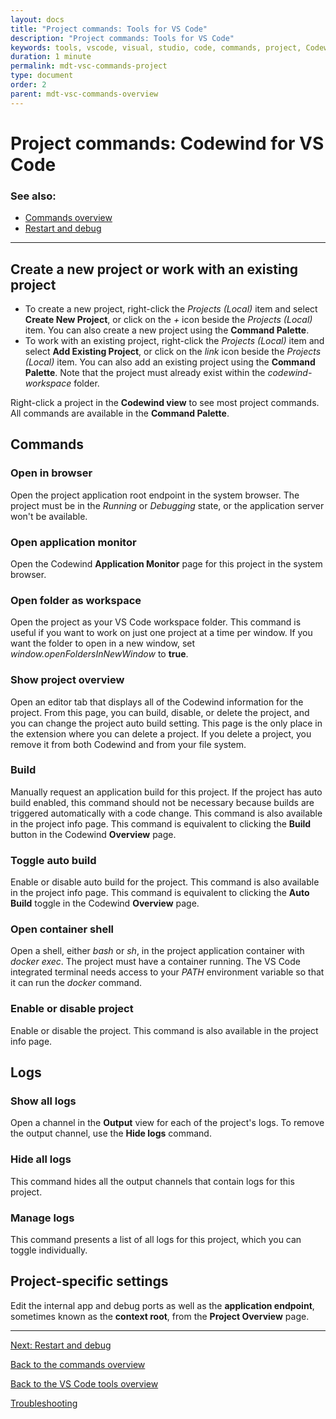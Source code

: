 ```yaml
---
layout: docs
title: "Project commands: Tools for VS Code"
description: "Project commands: Tools for VS Code"
keywords: tools, vscode, visual, studio, code, commands, project, Codewind Developer Tools for VS Code project commands overview, connection commands, restart, debug
duration: 1 minute
permalink: mdt-vsc-commands-project
type: document
order: 2
parent: mdt-vsc-commands-overview
---
```


# Project commands: Codewind for VS Code

### **See also:**
- [Commands overview](mdt-vsc-commands-overview)
- [Restart and debug](mdt-vsc-commands-restart-and-debug)

***

## Create a new project or work with an existing project

- To create a new project, right-click the *Projects (Local)* item and select **Create New Project**, or click on the *+* icon beside the *Projects (Local)* item. You can also create a new project using the **Command Palette**.
- To work with an existing project, right-click the *Projects (Local)* item and select **Add Existing Project**, or click on the *link* icon beside the *Projects (Local)* item. You can also add an existing project using the **Command Palette**. Note that the project must already exist within the *codewind-workspace* folder.

Right-click a project in the **Codewind view** to see most project commands. All commands are available in the **Command Palette**.

## Commands

### **Open in browser**
Open the project application root endpoint in the system browser. The project must be in the *Running* or *Debugging* state, or the application server won't be available.

### **Open application monitor**
Open the Codewind **Application Monitor** page for this project in the system browser.

### **Open folder as workspace**
Open the project as your VS Code workspace folder. This command is useful if you want to work on just one project at a time per window. If you want the folder to open in a new window, set *window.openFoldersInNewWindow* to **true**.

### **Show project overview**
Open an editor tab that displays all of the Codewind information for the project. From this page, you can build, disable, or delete the project, and you can change the project auto build setting. This page is the only place in the extension where you can delete a project. If you delete a project, you remove it from both Codewind and from your file system.

### **Build**
Manually request an application build for this project. If the project has auto build enabled, this command should not be necessary because builds are triggered automatically with a code change. This command is also available in the project info page.
This command is equivalent to clicking the **Build** button in the Codewind **Overview** page.

### **Toggle auto build**
Enable or disable auto build for the project. This command is also available in the project info page. This command is equivalent to clicking the **Auto Build** toggle in the Codewind **Overview** page.

### **Open container shell**
Open a shell, either *bash* or *sh*, in the project application container with *docker exec*. The project must have a container running. The VS Code integrated terminal needs access to your *PATH* environment variable so that it can run the *docker* command.

### **Enable or disable project**
Enable or disable the project. This command is also available in the project info page.<br>

## Logs

### **Show all logs**
Open a channel in the **Output** view for each of the project's logs. To remove the output channel, use the **Hide logs** command.

### **Hide all logs**
This command hides all the output channels that contain logs for this project.

### **Manage logs**
This command presents a list of all logs for this project, which you can toggle individually.

## Project-specific settings
Edit the internal app and debug ports as well as the **application endpoint**, sometimes known as the **context root**, from the **Project Overview** page.

***

[Next: Restart and debug](mdt-vsc-commands-restart-and-debug)

[Back to the commands overview](mdt-vsc-commands-overview)

[Back to the VS Code tools overview](mdt-vsc-overview)

[Troubleshooting](mdt-vsc-troubleshooting)
